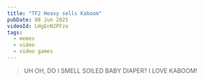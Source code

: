 ```yaml
---
title: "TF2 Heavy sells Kaboom"
pubDate: 08 Jun 2025
videoId: LHgEnN2PFzo
tags: 
  - memes
  - video
  - video games
---
```


> UH OH, DO I SMELL SOILED BABY DIAPER? I LOVE KABOOM!
